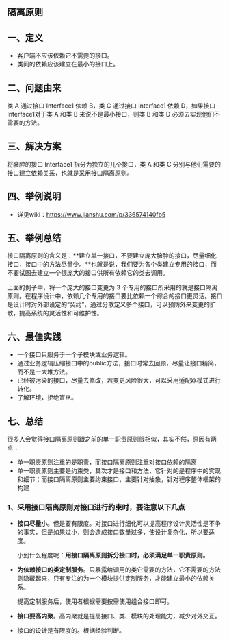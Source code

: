 ## 隔离原则

## 一、定义
* 客户端不应该依赖它不需要的接口。
* 类间的依赖应该建立在最小的接口上。

## 二、问题由来
类 A 通过接口 Interface1 依赖 B，类 C 通过接口 Interface1 依赖 D，如果接口 Interface1对于类 A 和类 B 来说不是最小接口，则类 B 和类 D 必须去实现他们不需要的方法。

## 三、解决方案
将臃肿的接口 Interface1 拆分为独立的几个接口，类 A 和类 C 分别与他们需要的接口建立依赖关系，也就是采用接口隔离原则。

## 四、举例说明
* 详见wiki：https://www.jianshu.com/p/336574140fb5

## 五、举例总结
接口隔离原则的含义是：**建立单一接口，不要建立庞大臃肿的接口，尽量细化接口，接口中的方法尽量少。**也就是说，我们要为各个类建立专用的接口，而不要试图去建立一个很庞大的接口供所有依赖它的类去调用。

上面的例子中，将一个庞大的接口变更为 3 个专用的接口所采用的就是接口隔离原则。在程序设计中，依赖几个专用的接口要比依赖一个综合的接口更灵活。接口是设计时对外部设定的“契约”，通过分散定义多个接口，可以预防外来变更的扩散，提高系统的灵活性和可维护性。

## 六、最佳实践
* 一个接口只服务于一个子模块或业务逻辑。
* 通过业务逻辑压缩接口中的public方法，接口时常去回顾，尽量让接口精简，而不是一大堆方法。
* 已经被污染的接口，尽量去修改，若变更风险很大，可以采用适配器模式进行转化。
* 了解环境，拒绝盲从。

## 七、总结
很多人会觉得接口隔离原则跟之前的单一职责原则很相似，其实不然，原因有两点：

* 单一职责原则注重的是职责，而接口隔离原则注重对接口依赖的隔离
* 单一职责原则主要是约束类，其次才是接口和方法，它针对的是程序中的实现和细节；而接口隔离原则主要约束接口，主要针对抽象，针对程序整体框架的构建

### 1、采用接口隔离原则对接口进行约束时，要注意以下几点
* **接口尽量小**。但是要有限度。对接口进行细化可以提高程序设计灵活性是不争的事实，但是如果过小，则会造成接口数量过多，使设计复杂化，所以要适度。

    小到什么程度呢：**用接口隔离原则拆分接口时，必须满足单一职责原则。**    

* **为依赖接口的类定制服务**。只暴露给调用的类它需要的方法，它不需要的方法则隐藏起来，只有专注的为一个模块提供定制服务，才能建立最小的依赖关系。

    提高定制服务后，使用者根据需要按需使用组合接口即可。

* **接口要高内聚**。高内聚就是提高接口、类、模块的处理能力，减少对外交互。

* 接口的设计是有限度的。根据经验判断。
 